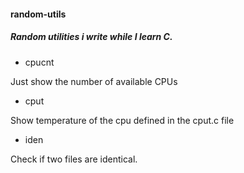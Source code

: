 #### random-utils

##### Random utilities i write while I learn C.

* cpucnt

Just show the number of available CPUs

* cput

Show temperature of the cpu defined in the cput.c file

* iden

Check if two files are identical.
